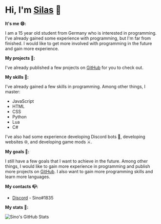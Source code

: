 <!--
    Mein Persöhnlicher README.md für mein GitHub Profil.

    Das möchte ich einbringen:
        -   [x]  Ein paar Informationen über mich
        -   [x]  Ein paar Informationen über meine Projekte
        -   [x]  Ein paar Informationen über meine Skills
        -   [x]  Ein paar Informationen über meine Ziele
-->

# Hi, I'm [Silas](https://github.com/Sino1507) 👋

<!--
    Ich bin ein 14 Jahre alter Schüler aus Deutschland, der sich für die Programmierung interessiert.
    Ich habe schon ein paar Erfahrungen mit der Programmierung gesammelt, aber ich bin noch lange nicht am Ende.
    Ich möchte mich in Zukunft noch weiter mit der Programmierung beschäftigen und noch mehr Erfahrungen sammeln.
-->

**It's me 😄:**
<!---->
I am a 15 year old student from Germany who is interested in programming. I've already gained some experience with programming, but I'm far from finished. I would like to get more involved with programming in the future and gain more experience.

<!--
    Ich habe schon ein paar Projekte auf [GitHub](https://github.com/Sino1507) veröffentlicht, die du dir gerne anschauen kannst.
-->

**My projects 💫:**
<!---->

I've already published a few projects on [GitHub](https://github.com/Sino1507) for you to check out.

<!--
    Ich habe schon ein paar Skills in der Programmierung gesammelt.
    Unter anderem behersche ich JavaScript, HTML, CSS, Python und ein bisschen C#.
    Ich habe auch schon ein paar Erfahrungen mit der Entwicklung von Discord Bots, der Entwicklung von Webseiten und der Entwicklung von Game Mods gesammelt.
-->

**My skills 🔧:**
<!---->
I've already gained a few skills in programming. Among other things, I master:
<!-- Aufzählung -->
- JavaScript 
- HTML
- CSS
- Python
- Lua
- C#
<!-- Ende -->
I've also had some experience developing Discord bots 🤖, developing websites 🌐, and developing game mods ⚔️.

<!--
    Ich habe noch ein paar Ziele, die ich in Zukunft erreichen möchte.
    Unter anderem möchte ich noch mehr Erfahrungen in der Programmierung sammeln und noch mehr Projekte auf [GitHub](https://github.com/Sino1507)
    veröffentlichen. Ich möchte auch noch mehr Skills in der Programmierung sammeln und noch mehr Sprachen lernen.
-->

**My goals 💭:**
<!---->
I still have a few goals that I want to achieve in the future. Among other things, I would like to gain more experience in programming and publish more projects on [GitHub](https://github.com/Sino1507). I also want to gain more programming skills and learn more languages.

<!---->
**My contacts 📪:**
<!-- Aufzählung -->
- [Discord](https://discord.com/) - Sino#1835

**My stats 📜:**
<!---->
<img align="left" alt="Sino's GitHub Stats" src="https://github-readme-stats.vercel.app/api?username=Sino1507&show_icons=true&theme=tokyonight" />
